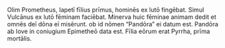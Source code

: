 Olim Prometheus, Iapetī fīlius prīmus, hominēs ex lutō fingēbat. Simul Vulcānus ex lutō fēminam faciēbat. Minerva huic fēminae animam dedit et omnēs deī dōna eī misērunt. ob id nōmen “Pandōra” ei datum est. Pandōra ab Iove in coniugium Epimetheō data est. Fīlia eōrum erat Pyrrha, prīma mortālis.
